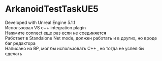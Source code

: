 # ArkanoidTestTaskUE5

Developed with Unreal Engine 5.1.1<br>
Использовал VS с++ integration plagin<br>
Нажмите connect еще раз если не соединяется<br>
Работает в Standalone Net mode, должен работать и в других, но вроде баг редактора<br>
Написано на BP, мог бы использовать С++ , но тогда не успел бы сделать<br>
